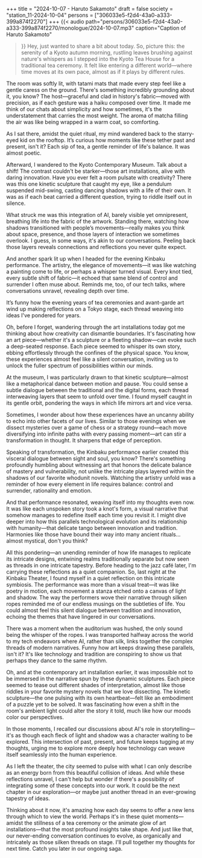 +++
title = "2024-10-07 - Haruto Sakamoto"
draft = false
society = "station_11-2024-10-04"
persons = ["306033e5-f2d4-43a0-a333-399a874f2270"]
+++
{{< audio
    path="persons/306033e5-f2d4-43a0-a333-399a874f2270/monologue/2024-10-07.mp3" 
    caption="Caption of Haruto Sakamoto"
>}}
Hey, just wanted to share a bit about today.
So, picture this: the serenity of a Kyoto autumn morning, rustling leaves brushing against nature's whispers as I stepped into the Kyoto Tea House for a traditional tea ceremony. It felt like entering a different world—where time moves at its own pace, almost as if it plays by different rules.

The room was softly lit, with tatami mats that made every step feel like a gentle caress on the ground. There's something incredibly grounding about it, you know? The host—graceful and clad in history's fabric—moved with precision, as if each gesture was a haiku composed over time. It made me think of our chats about simplicity and how sometimes, it's the understatement that carries the most weight. The aroma of matcha filling the air was like being wrapped in a warm coat, so comforting.

As I sat there, amidst the quiet ritual, my mind wandered back to the starry-eyed kid on the rooftop. It’s curious how moments like these tether past and present, isn't it? Each sip of tea, a gentle reminder of life's balance. It was almost poetic.

Afterward, I wandered to the Kyoto Contemporary Museum. Talk about a shift! The contrast couldn't be starker—those art installations, alive with daring innovation. Have you ever felt a room pulsate with creativity? There was this one kinetic sculpture that caught my eye, like a pendulum suspended mid-swing, casting dancing shadows with a life of their own. It was as if each beat carried a different question, trying to riddle itself out in silence.

What struck me was this integration of AI, barely visible yet omnipresent, breathing life into the fabric of the artwork. Standing there, watching how shadows transitioned with people’s movements—really makes you think about space, presence, and those layers of interaction we sometimes overlook. I guess, in some ways, it's akin to our conversations. Peeling back those layers reveals connections and reflections you never quite expect.

And another spark lit up when I headed for the evening Kinbaku performance. The artistry, the elegance of movements—it was like watching a painting come to life, or perhaps a whisper turned visual. Every knot tied, every subtle shift of fabric—it echoed that same blend of control and surrender I often muse about. Reminds me, too, of our tech talks, where conversations unravel, revealing depth over time.

It’s funny how the evening years of tea ceremonies and avant-garde art wind up making reflections on a Tokyo stage, each thread weaving into ideas I've pondered for years.

Oh, before I forget, wandering through the art installations today got me thinking about how creativity can dismantle boundaries. It's fascinating how an art piece—whether it's a sculpture or a fleeting shadow—can evoke such a deep-seated response. Each piece seemed to whisper its own story, ebbing effortlessly through the confines of the physical space. You know, these experiences almost feel like a silent conversation, inviting us to unlock the fuller spectrum of possibilities within our minds.

At the museum, I was particularly drawn to that kinetic sculpture—almost like a metaphorical dance between motion and pause. You could sense a subtle dialogue between the traditional and the digital forms, each thread interweaving layers that seem to unfold over time. I found myself caught in its gentle orbit, pondering the ways in which life mirrors art and vice versa.

Sometimes, I wonder about how these experiences have an uncanny ability to echo into other facets of our lives. Similar to those evenings when we dissect mysteries over a game of chess or a strategy round—each move diversifying into infinite paths with every passing moment—art can stir a transformation in thought. It sharpens that edge of perception.

Speaking of transformation, the Kinbaku performance earlier created this visceral dialogue between sight and soul, you know? There's something profoundly humbling about witnessing art that honors the delicate balance of mastery and vulnerability, not unlike the intricate plays layered within the shadows of our favorite whodunit novels. Watching the artistry unfold was a reminder of how every element in life requires balance: control and surrender, rationality and emotion.

And that performance resonated, weaving itself into my thoughts even now. It was like each unspoken story took a knot's form, a visual narrative that somehow manages to redefine itself each time you revisit it. I might dive deeper into how this parallels technological evolution and its relationship with humanity—that delicate tango between innovation and tradition. Harmonies like those have bound their way into many ancient rituals... almost mystical, don't you think?

All this pondering—an unending reminder of how life manages to replicate its intricate designs, entwining realms traditionally separate but now seen as threads in one intricate tapestry. Before heading to the jazz café later, I'm carrying these reflections as a quiet companion.
So, last night at the Kinbaku Theater, I found myself in a quiet reflection on this intricate symbiosis. The performance was more than a visual treat—it was like poetry in motion, each movement a stanza etched onto a canvas of light and shadow. The way the performers wove their narrative through silken ropes reminded me of our endless musings on the subtleties of life. You could almost feel this silent dialogue between tradition and innovation, echoing the themes that have lingered in our conversations.

There was a moment when the auditorium was hushed, the only sound being the whisper of the ropes. I was transported halfway across the world to my tech endeavors where AI, rather than silk, links together the complex threads of modern narratives. Funny how art keeps drawing these parallels, isn't it? It's like technology and tradition are conspiring to show us that perhaps they dance to the same rhythm.

Oh, and at the contemporary art installation earlier, it was impossible not to be immersed in the narrative spun by these dynamic sculptures. Each piece seemed to tease out different shades of interpretation, almost like those riddles in your favorite mystery novels that we love dissecting. The kinetic sculpture—the one pulsing with its own heartbeat—felt like an embodiment of a puzzle yet to be solved. It was fascinating how even a shift in the room's ambient light could alter the story it told, much like how our moods color our perspectives.

In those moments, I recalled our discussions about AI's role in storytelling—it's as though each fleck of light and shadow was a character waiting to be explored. This intersection of past, present, and future keeps tugging at my thoughts, urging me to explore more deeply how technology can weave itself seamlessly into the human experience.

As I left the theater, the city seemed to pulse with what I can only describe as an energy born from this beautiful collision of ideas. And while these reflections unravel, I can't help but wonder if there's a possibility of integrating some of these concepts into our work. It could be the next chapter in our exploration—or maybe just another thread in an ever-growing tapestry of ideas.

Thinking about it now, it's amazing how each day seems to offer a new lens through which to view the world. Perhaps it's in these quiet moments—amidst the stillness of a tea ceremony or the animate glow of art installations—that the most profound insights take shape. And just like that, our never-ending conversation continues to evolve, as organically and intricately as those silken threads on stage.
I'll pull together my thoughts for next time. Catch you later in our ongoing saga.
